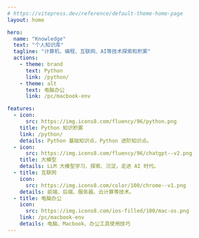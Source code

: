 ```yaml
---
# https://vitepress.dev/reference/default-theme-home-page
layout: home

hero:
  name: "Knowledge"
  text: "个人知识库"
  tagline: "计算机、编程、互联网、AI等技术探索和积累"
  actions:
    - theme: brand
      text: Python
      link: /python/
    - theme: alt
      text: 电脑办公
      link: /pc/macbook-env

features:
  - icon:
      src: https://img.icons8.com/fluency/96/python.png
    title: Python 知识积累
    link: /python/
    details: Python 基础知识点，Python 进阶知识点。
  - icon:
      src: https://img.icons8.com/fluency/96/chatgpt--v2.png
    title: 大模型
    details: LLM 大模型学习、探索、沉淀，走进 AI 时代。
  - title: 互联网
    icon:
      src: https://img.icons8.com/color/100/chrome--v1.png
    details: 前端、后端、服务器、云计算等技术。
  - title: 电脑办公
    icon:
      src: https://img.icons8.com/ios-filled/100/mac-os.png
    link: /pc/macbook-env
    details: 电脑、Macbook、办公工具使用技巧
---
```


